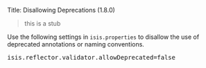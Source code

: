 Title: Disallowing Deprecations (1.8.0)

[//]: # (content copied to _user-guide_xxx)

> this is a stub

Use the following settings in `isis.properties` to disallow the use of deprecated annotations or naming conventions.

<pre>
isis.reflector.validator.allowDeprecated=false
</pre>
